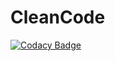 # CleanCode

[![Codacy Badge](https://api.codacy.com/project/badge/Grade/2852eda2f012458b88d066da786d75d5)](https://www.codacy.com/app/adamcel/CleanCode?utm_source=github.com&amp;utm_medium=referral&amp;utm_content=adamcel/CleanCode&amp;utm_campaign=Badge_Grade)
